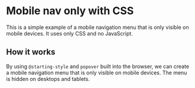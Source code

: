 # Mobile nav only with CSS

This is a simple example of a mobile navigation menu that is only visible on mobile devices. It uses only CSS and no JavaScript.

## How it works

By using `@starting-style` and `popover` built into the browser,
we can create a mobile navigation menu that is only visible on mobile devices.
The menu is hidden on desktops and tablets.
